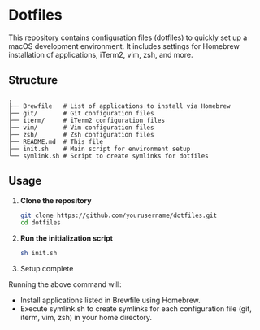 # Dotfiles

This repository contains configuration files (dotfiles) to quickly set up a macOS development environment. It includes settings for Homebrew installation of applications, iTerm2, vim, zsh, and more.

## Structure

```shell
.
├── Brewfile   # List of applications to install via Homebrew
├── git/       # Git configuration files
├── iterm/     # iTerm2 configuration files
├── vim/       # Vim configuration files
├── zsh/       # Zsh configuration files
├── README.md  # This file
├── init.sh    # Main script for environment setup
└── symlink.sh # Script to create symlinks for dotfiles
```
## Usage

1. **Clone the repository**

   ```bash
   git clone https://github.com/yourusername/dotfiles.git
   cd dotfiles
   ```

2. **Run the initialization script**

   ```bash
   sh init.sh
   ```


3. Setup complete

  Running the above command will:
  
  - Install applications listed in Brewfile using Homebrew.
  - Execute symlink.sh to create symlinks for each configuration file (git, iterm, vim, zsh) in your home directory.

